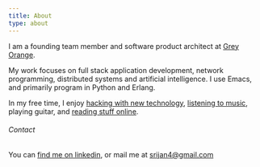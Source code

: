 ```yaml
---
title: About
type: about
---
```


I am a founding team member and software product architect at <a href="http://www.greyorange.sg/">Grey Orange</a>.

My work focuses on full stack application development, network programming, distributed systems and artificial intelligence. I use Emacs, and primarily program in Python and Erlang.

In my free time, I enjoy [hacking with new technology](https://github.com/srijan/), [listening to music](http://www.last.fm/user/srijan4), playing guitar, and [reading stuff online](https://pinboard.in/u:srijan).

###### Contact

You can [find me on linkedin](https://www.linkedin.com/in/srijan4/), or mail me at <a href="mailto:srijan4@gmail.com">srijan4@gmail.com</a>
